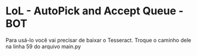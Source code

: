 # LoL - AutoPick and Accept Queue - BOT
Para usá-lo você vai precisar de baixar o Tesseract.
Troque o caminho dele na linha 59 do  arquivo main.py
